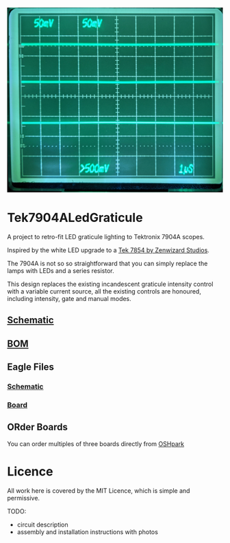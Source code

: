 ![After Photo](After.jpg)
# Tek7904ALedGraticule
A project to retro-fit LED graticule lighting to Tektronix 7904A scopes.

Inspired by the white LED upgrade to a [Tek 7854 by Zenwizard Studios](https://youtu.be/GYkjuE7Pez8).

The 7904A is not so so straightforward that you can simply replace the lamps with LEDs and a series resistor.

This design replaces the existing incandescent graticule intensity control with a variable current source, all the existing controls are honoured, including intensity, gate and manual modes.

## [Schematic](V3.pdf)

## [BOM](BOM.md)

## Eagle Files
### [Schematic](V3.sch)
### [Board](V3.brd)

## ORder Boards
You can order multiples of three boards directly from [OSHpark](https://oshpark.com/shared_projects/jouvs37V)

# Licence
All work here is covered by the MIT Licence, which is simple and permissive.

TODO:
* circuit description
* assembly and installation instructions with photos
